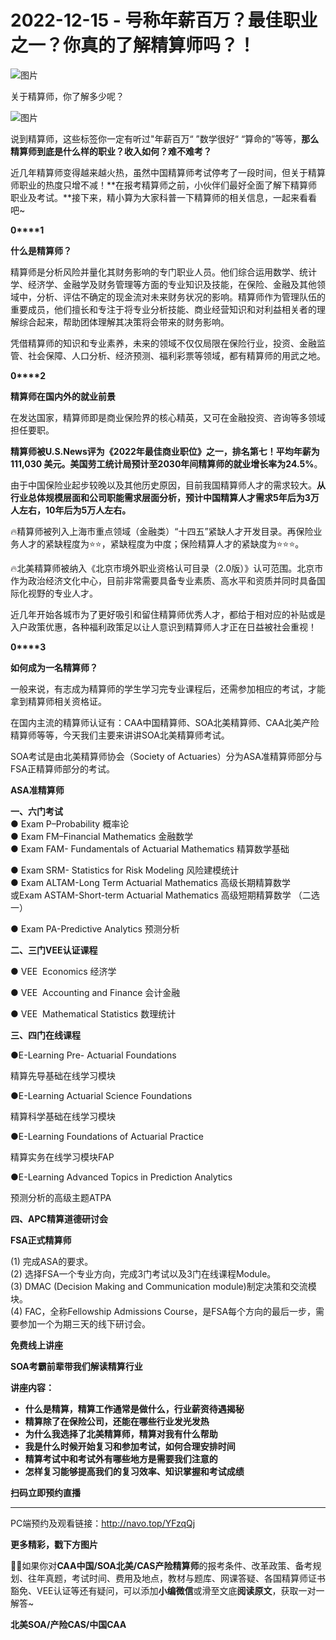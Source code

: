 # 2022-12-15 - 号称年薪百万？最佳职业之一？你真的了解精算师吗？！

![图片](https://mmbiz.qpic.cn/mmbiz_jpg/mK3FpI9af4kmVia3lpjibuzAeyI7hIRPohicnpZ6QiaYr9Pzibr3BNwyuXQhTbKuU54kgfib9L2IP6HpzyBejsTUqjibg/640?wx_fmt=jpeg&tp=webp&wxfrom=5&wx_lazy=1)

关于精算师，你了解多少呢？

![图片](https://mmbiz.qpic.cn/mmbiz_png/mK3FpI9af4kmVia3lpjibuzAeyI7hIRPohTID5nzibDQMyuCrSKOdygam4zn4YnffKb9Myyf6brnjic1hicNUzqcVCA/640?wx_fmt=png&tp=webp&wxfrom=5&wx_lazy=1)

说到精算师，这些标签你一定有听过"年薪百万“ ”数学很好“ “算命的”等等，**那么精算师到底是什么样的职业？收入如何？难不难考？**

近几年精算师变得越来越火热，虽然中国精算师考试停考了一段时间，但关于精算师职业的热度只增不减！**在报考精算师之前，小伙伴们最好全面了解下精算师职业及考试。**接下来，精小算为大家科普一下精算师的相关信息，一起来看看吧~

**0****1**

**什么是精算师？**

精算师是分析风险并量化其财务影响的专门职业人员。他们综合运用数学、统计学、经济学、金融学及财务管理等方面的专业知识及技能，在保险、金融及其他领域中，分析、评估不确定的现金流对未来财务状况的影响。精算师作为管理队伍的重要成员，他们擅长和专注于将专业分析技能、商业经营知识和对利益相关者的理解综合起来，帮助团体理解其决策将会带来的财务影响。

凭借精算师的知识和专业素养，未来的领域不仅仅局限在保险行业，投资、金融监管、社会保障、人口分析、经济预测、福利彩票等领域，都有精算师的用武之地。

**0****2**

**精算师在国内外的就业前景**

在发达国家，精算师即是商业保险界的核心精英，又可在金融投资、咨询等多领域担任要职。

**精算师被U.S.News评为《2022年最佳商业职位》之一，排名第七！**平均年薪为111,030 美元。美国劳工统计局预计至2030年间精算师的就业增长率为**24.5%**。



由于中国保险业起步较晚以及其他历史原因，目前我国精算师人才的需求较大。**从行业总体规模层面和公司职能需求层面分析，预计中国精算人才需求5年后为3万人左右，10年后为5万人左右。**

🔥精算师被列入上海市重点领域（金融类）“十四五”紧缺人才开发目录。再保险业务人才的紧缺程度为⭐⭐，紧缺程度为中度；保险精算人才的紧缺度为⭐⭐⭐。



🔥北美精算师被纳入《北京市境外职业资格认可目录（2.0版）》认可范围。北京市作为政治经济文化中心，目前非常需要具备专业素质、高水平和资质并同时具备国际化视野的专业人才。



近几年开始各城市为了更好吸引和留住精算师优秀人才，都给于相对应的补贴或是入户政策优惠，各种福利政策足以让人意识到精算师人才正在日益被社会重视！

**0****3**

**如何成为一名精算师？**

一般来说，有志成为精算师的学生学习完专业课程后，还需参加相应的考试，才能拿到精算师相关资格证。

在国内主流的精算师认证有：CAA中国精算师、SOA北美精算师、CAA北美产险精算师等等，今天我们主要来讲讲SOA北美精算师考试。

SOA考试是由北美精算师协会（Society of Actuaries）分为ASA准精算师部分与FSA正精算师部分的考试。



**ASA准精算师**

**一、六门考试**  
● Exam P–Probability 概率论  
● Exam FM–Financial Mathematics 金融数学  
● Exam FAM- Fundamentals of Actuarial Mathematics 精算数学基础

● Exam SRM- Statistics for Risk Modeling 风险建模统计  
● Exam ALTAM-Long Term Actuarial Mathematics 高级长期精算数学  
或Exam ASTAM-Short-term Actuarial Mathematics 高级短期精算数学 （二选一）

● Exam PA-Predictive Analytics 预测分析

**二、三门VEE认证课程**

● VEE  Economics 经济学

● VEE  Accounting and Finance 会计金融

● VEE  Mathematical Statistics 数理统计

**三、四门在线课程**

●E-Learning Pre- Actuarial Foundations 

精算先导基础在线学习模块

●E-Learning Actuarial Science Foundations 

精算科学基础在线学习模块

●E-Learning Foundations of Actuarial Practice 

精算实务在线学习模块FAP

●E-Learning Advanced Topics in Prediction Analytics 

预测分析的高级主题ATPA

**四、APC精算道德研讨会**



**FSA正式精算师**

(1) 完成ASA的要求。  
(2) 选择FSA一个专业方向，完成3门考试以及3门在线课程Module。  
(3) DMAC (Decision Making and Communication module)制定决策和交流模块。  
(4) FAC，全称Fellowship Admissions Course，是FSA每个方向的最后一步，需要参加一个为期三天的线下研讨会。

**免费线上讲座**

**SOA考霸前辈带我们解读精算行业**

**讲座内容：**

* **什么是精算，精算工作通常是做什么，行业薪资待遇揭秘**
* **精算除了在保险公司，还能在哪些行业发光发热**
* **为什么我选择了北美精算师，精算对我有什么帮助**
* **我是什么时候开始复习和参加考试，如何合理安排时间**
* **精算考试中和考试外有哪些地方是需要我们注意的**
* **怎样复习能够提高我们的复习效率、知识掌握和考试成绩**

**扫码立即预约直播**

****



PC端预约及观看链接：http://navo.top/YFzqQj

**更多精彩，戳下方图片**





[](http://mp.weixin.qq.com/s?__biz=Mzg5ODgxNDE0NQ==&mid=2247487955&idx=1&sn=4cd64dbe9b2ed7a555f78b31464a987b&chksm=c05d887df72a016ba99af58538df3fcffe85c27d0de302cdbafe776b98794878482e6edccbe8&scene=21#wechat_redirect)

[](http://mp.weixin.qq.com/s?__biz=Mzg5ODgxNDE0NQ==&mid=2247488824&idx=1&sn=adb6ccdf833a908a57cc3b1fe60cea58&chksm=c05d8c96f72a0580c652da9466ff9884ae380135faef799c58b908b356d6712b56287100ea41&scene=21#wechat_redirect)

[](http://mp.weixin.qq.com/s?__biz=Mzg5ODgxNDE0NQ==&mid=2247488785&idx=1&sn=9c4973f67fd0347a0f0f48f71ad1bb3c&chksm=c05d8cbff72a05a93f2b6d814c18b3328d8715f7c91fe024c32d8ece80f1b0a7e1366634cc52&scene=21#wechat_redirect)

[](http://mp.weixin.qq.com/s?__biz=Mzg5ODgxNDE0NQ==&mid=2247485880&idx=1&sn=0ba2bf0e4451dec32a929e06b118121c&chksm=c05d9016f72a1900fe9894195b322250dec7c7456ca30c5cce94ae6819d30bc65094e2e2719d&scene=21#wechat_redirect)

[](http://mp.weixin.qq.com/s?__biz=Mzg5ODgxNDE0NQ==&mid=2247483716&idx=1&sn=e1df2885756e4f4a72d0567ffa4690bb&chksm=c05d98eaf72a11fca6a29c8eb62754a0b92898373d1de868332308fafe026d4c456fc0f4653f&scene=21#wechat_redirect)

[](http://mp.weixin.qq.com/s?__biz=Mzg5ODgxNDE0NQ==&mid=2247484036&idx=1&sn=9bfce993ba0c830ec1e4b39b6716dd12&chksm=c05d9b2af72a123ccbaf001cc3fc565750743273fa0647a136e7593c7e21d55402af0fed5006&scene=21#wechat_redirect)

[](http://mp.weixin.qq.com/s?__biz=Mzg5ODgxNDE0NQ==&mid=2247484305&idx=1&sn=faae400b6a109a99b390d9cf3b2e4c29&chksm=c05d9a3ff72a1329c36d211fdd502501b728c1692d079cf95ee41fd0269002f7c72cffff1ad0&scene=21#wechat_redirect)



**💁‍♀️**如果你对**CAA中国/SOA北美/CAS产险精算师**的报考条件、改革政策、备考规划、往年真题，考试时间、费用及地点，教材与题库、网课答疑、各国精算师证书豁免、VEE认证等还有疑问，可以添加**小编微信**或滑至文底**阅读原文**，获取一对一解答~

**北美SOA/产险CAS/中国CAA**